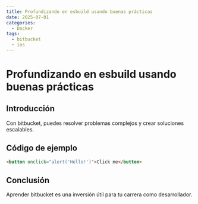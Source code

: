 ```yaml
---
title: Profundizando en esbuild usando buenas prácticas
date: 2025-07-01
categories:
  - Docker
tags:
  - bitbucket
  - ios
---
```


# Profundizando en esbuild usando buenas prácticas

## Introducción

Con bitbucket, puedes resolver problemas complejos y crear soluciones escalables.

## Código de ejemplo

```html
<button onclick="alert('Hello!')">Click me</button>
```

## Conclusión

Aprender bitbucket es una inversión útil para tu carrera como desarrollador.